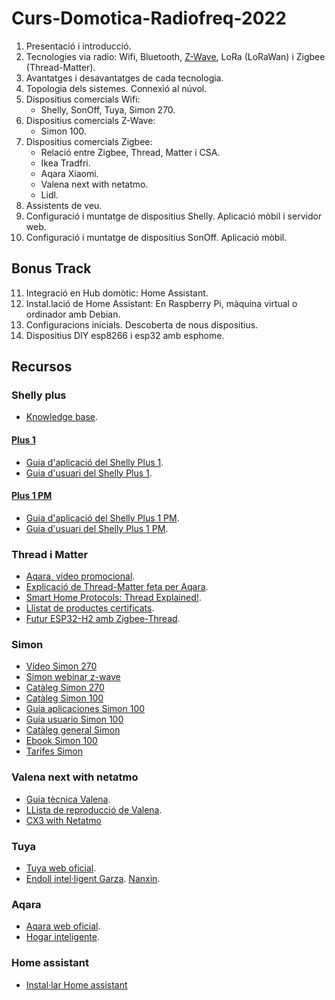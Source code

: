 # Curs-Domotica-Radiofreq-2022


1. Presentació i introducció.
2. Tecnologies via radio: Wifi, Bluetooth, [Z-Wave](https://www.z-wave.com/), LoRa (LoRaWan) i  Zigbee (Thread-Matter).
3. Avantatges i desavantatges de cada tecnologia.
4. Topologia dels sistemes. Connexió al núvol.
5. Dispositius comercials Wifi:
    * Shelly, SonOff, Tuya, Simon 270.
6. Dispositius comercials Z-Wave:
    * Simon 100.
7. Dispositius comercials Zigbee:
    * Relació entre Zigbee, Thread, Matter i CSA.
    * Ikea Tradfri.
    * Aqara Xiaomi.
    * Valena next with netatmo. 
    * Lidl.
8. Assistents de veu.
9. Configuració i muntatge de dispositius Shelly. Aplicació mòbil i servidor web. 
10. Configuració i muntatge de dispositius SonOff. Aplicació mòbil.
## Bonus Track
11. Integració en Hub domòtic: Home Assistant.
12. Instal.lació de Home Assistant: En Raspberry Pi, màquina virtual o ordinador amb Debian.
13. Configuracions inicials. Descoberta de nous dispositius.
14. Dispositius DIY esp8266 i esp32 amb esphome.


## Recursos
### Shelly plus 
* [Knowledge base](https://shelly.cloud/knowledge-base/devices/).
#### [Plus 1](https://shelly.cloud/knowledge-base/devices/shelly-plus-1/)
* [Guia d'aplicació del Shelly Plus 1](https://shelly.cloud/documents/user_guide/shelly_plus_1_app.pdf).
* [Guia d'usuari del Shelly Plus 1](https://shelly.cloud/documents/user_guide/Shelly_Plus-1_multilanguage_v09_web.pdf).
#### [Plus 1 PM](https://shelly.cloud/knowledge-base/devices/shelly-plus-1pm/)
* [Guia d'aplicació del Shelly Plus 1 PM](https://shelly.cloud/documents/user_guide/shelly_plus_1pm_app.pdf).
* [Guia d'usuari del Shelly Plus 1 PM](https://shelly.cloud/documents/user_guide/Shelly_Plus-1PM_multilanguage_v08_web.pdf).

### Thread i Matter
* [Aqara, vídeo promocional](https://youtu.be/6pFn5IwFtmo).
* [Explicació de Thread-Matter feta per Aqara](https://youtu.be/3VI-yzvB4oY).
* [Smart Home Protocols: Thread Explained!](https://youtu.be/0JC4tNe0OS4).
* [Llistat de productes certificats](https://www.threadgroup.org/What-is-Thread/Thread-Benefits#certifiedproducts).
* [Futur ESP32-H2 amb Zigbee-Thread](https://www.espressif.com/en/news/ESP32_H2).

### Simon
* [Vídeo Simon 270](https://youtu.be/JCwgFkpCOdU)
* [Simon webinar z-wave](https://youtu.be/X-xySp9QinI)
* [Catàleg Simon 270](https://resources.simonelectric.com/hubfs/Cat%C3%A1logo%20Simon%20270.pdf)
* [Catàleg Simon 100](https://recursos.detailerssimon.com/hubfs/SIC/Ebooks/Simon%20100/Cat%C3%A1logo/Simon%20-%20Cat%C3%A1logo%20Simon%20100.pdf)
* [Guia aplicaciones Simon 100](https://recursos.detailerssimon.com/hubfs/Guia%20de%20Aplicaciones%20Simon100.pdf)
* [Guia usuario Simon 100](https://recursos.detailerssimon.com/hubfs/Guia%20de%20Usuario%20Simon100.pdf)
* [Catàleg general Simon](https://cdn2.hubspot.net/hubfs/235604/SIC/Ebooks/Simon%20general%202018/Catalogo%20General%20Simon%20N%C2%BA101-2018.pdf)
* [Ebook Simon 100](https://cdn2.hubspot.net/hubfs/235604/SIC/Ebooks/Simon%20general%202018/Catalogo%20General%20Simon%20N%C2%BA101-2018.pdf)
* [Tarifes Simon](https://recursos.detailerssimon.com/hubfs/Tarifa%20General%202022/Simon-T103-ESP-Abril.pdf)

### Valena next with netatmo 
* [Guia tècnica Valena](https://www.legrand.es/documentos/Guia-Tecnica-Valena-%20Next-with-Netatmo-Legrand.pdf).
* [LLista de reproducció de Valena](https://www.youtube.com/playlist?list=PLtbqsvd39xJEsewfYGfC9_cBFSjdv1mYn).
* [CX3 with Netatmo](https://www.netatmo.com/es-es/partners/drivia)

### Tuya
* [Tuya web oficial](https://www.tuya.com/).
* [Endoll intel·ligent Garza](https://garza.es/conectividad/401262-Enchufe_Inteligente_Wifi_-8430624012622.html). [Nanxin](http://nanxin88.com/productView.aspx?view=882&id=109).

### Aqara
* [Aqara web oficial](https://www.aqara.com/en/home.html).
* [Hogar inteligente](https://hogarinteligente.tech/aqara).

### Home assistant
* [Instal·lar Home assistant](https://programarfacil.com/domotica/home-assistant/)

